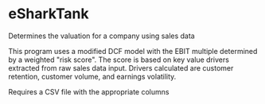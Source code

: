 # eSharkTank
Determines the valuation for a company using sales data

This program uses a modified DCF model with the EBIT multiple determined by a weighted "risk score". 
The score is based on key value drivers extracted from raw sales data input. Drivers calculated are customer retention, customer volume, and earnings volatility.

Requires a CSV file with the appropriate columns
